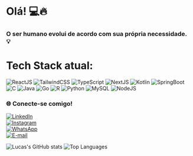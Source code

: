# Olá! 💻🔥

### O ser humano evolui de acordo com sua própria necessidade. 💡
#
# Tech Stack atual:

![ReactJS](https://img.shields.io/badge/-ReactJS-%2361DAFB?logo=react&logoColor=black&style=flat)
![TailwindCSS](https://img.shields.io/badge/-TailwindCSS-%2338B2AC?logo=tailwindcss&logoColor=white&style=flat)
![TypeScript](https://img.shields.io/badge/-TypeScript-%232F73A6?logo=typescript&logoColor=white&style=flat)
![NextJS](https://img.shields.io/badge/-Next.js-%23000000?logo=next.js&logoColor=white&style=flat)
![Kotlin](https://img.shields.io/badge/-Kotlin-%23007A5E?logo=kotlin&logoColor=white&style=flat)
![SpringBoot](https://img.shields.io/badge/-Spring%20Boot-%236DB33F?logo=springboot&logoColor=white&style=flat)
![C](https://img.shields.io/badge/-C-%2300599C?logo=c&logoColor=white&style=flat)
![Java](https://img.shields.io/badge/-Java-%23ED8B00?logo=java&logoColor=white&style=flat)
![Go](https://img.shields.io/badge/-Go-%2300ADD8?logo=go&logoColor=white&style=flat)
![R](https://img.shields.io/badge/-R-%23276DC3?logo=r&logoColor=white&style=flat)
![Python](https://img.shields.io/badge/-Python-%233776AB?logo=python&logoColor=white&style=flat)
![MySQL](https://img.shields.io/badge/-MySQL-%234479A1?logo=mysql&logoColor=white&style=flat)
![NodeJS](https://img.shields.io/badge/-Node.js-%23339933?logo=node.js&logoColor=white&style=flat)

### 🌐 **Conecte-se comigo!**
[![LinkedIn](https://img.shields.io/badge/-LinkedIn-%230077B5?logo=linkedin&logoColor=white&style=flat)](https://www.linkedin.com/in/lucaslpdacosta/)  
[![Instagram](https://img.shields.io/badge/-Instagram-%23E4405F?logo=instagram&logoColor=white&style=flat)](https://www.instagram.com/lucaslpdacosta)  
[![WhatsApp](https://img.shields.io/badge/-WhatsApp-%2371C800?logo=whatsapp&logoColor=white&style=flat)](https://wa.me/5584986384659?text=Ol%C3%A1%21)  
[![E-mail](https://img.shields.io/badge/-E-mail-%23D44638?logo=gmail&logoColor=white&style=flat)](mailto:reciclomaisapp@gmail.com?subject=Olá)  

![Lucas's GitHub stats](https://github-readme-stats.vercel.app/api?username=lucaslpdacosta&show_icons=true&theme=radical)
![Top Languages](https://github-readme-stats.vercel.app/api/top-langs/?username=lucaslpdacosta&layout=compact&hide=html,css&theme=radical)
